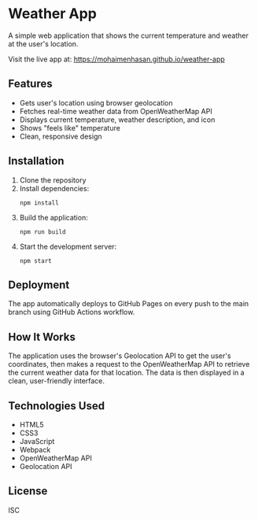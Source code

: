 # Weather App

A simple web application that shows the current temperature and weather at the user's location.

Visit the live app at: https://mohaimenhasan.github.io/weather-app

## Features

- Gets user's location using browser geolocation
- Fetches real-time weather data from OpenWeatherMap API
- Displays current temperature, weather description, and icon
- Shows "feels like" temperature
- Clean, responsive design

## Installation

1. Clone the repository
2. Install dependencies:
   ```
   npm install
   ```
3. Build the application:
   ```
   npm run build
   ```
4. Start the development server:
   ```
   npm start
   ```

## Deployment

The app automatically deploys to GitHub Pages on every push to the main branch using GitHub Actions workflow.

## How It Works

The application uses the browser's Geolocation API to get the user's coordinates, then makes a request to the OpenWeatherMap API to retrieve the current weather data for that location. The data is then displayed in a clean, user-friendly interface.

## Technologies Used

- HTML5
- CSS3
- JavaScript
- Webpack
- OpenWeatherMap API
- Geolocation API

## License

ISC